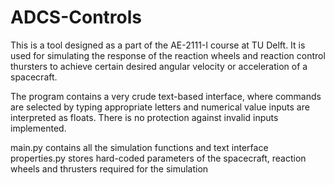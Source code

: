 # ADCS-Controls

This is a tool designed as a part of the AE-2111-I course at TU Delft.
It is used for simulating the response of the reaction wheels and reaction control thursters to achieve certain desired
angular velocity or acceleration of a spacecraft.

The program contains a very crude text-based interface, where commands are selected by typing appropriate letters
and numerical value inputs are interpreted as floats. There is no protection against invalid inputs implemented.

main.py contains all the simulation functions and text interface
properties.py stores hard-coded parameters of the spacecraft, reaction wheels and thrusters required for the simulation

